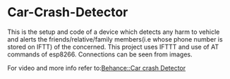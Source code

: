 # Car-Crash-Detector
<p>This is the setup and code of a device which detects any harm to vehicle and alerts the friends/relative/family members(i.e whose phone number is stored on IFTT) of the concerned.
This project uses IFTTT and use of AT commands of esp8266.
Connections can be seen from images.
</p>
For video and more info refer to:<a href="https://www.behance.net/gallery/55142781/Car-Crash-Detector">Behance::Car crash Detector</a>

